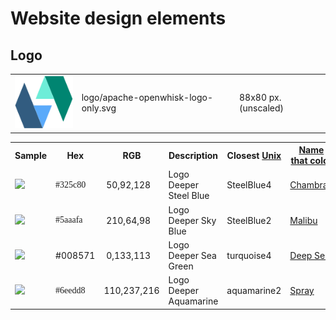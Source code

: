 <!--
#
# Licensed to the Apache Software Foundation (ASF) under one or more
# contributor license agreements.  See the NOTICE file distributed with
# this work for additional information regarding copyright ownership.
# The ASF licenses this file to You under the Apache License, Version 2.0
# (the "License"); you may not use this file except in compliance with
# the License.  You may obtain a copy of the License at
#
#     http://www.apache.org/licenses/LICENSE-2.0
#
# Unless required by applicable law or agreed to in writing, software
# distributed under the License is distributed on an "AS IS" BASIS,
# WITHOUT WARRANTIES OR CONDITIONS OF ANY KIND, either express or implied.
# See the License for the specific language governing permissions and
# limitations under the License.
#
-->

# Website design elements

## Logo
<table class="logo-colors" cellspacing="8">
<tbody>
<tr>
<td><img src="logo/apache-openwhisk-logo-only.svg"></td>
<td>logo/apache-openwhisk-logo-only.svg</td>
<td> 88x80 px. (unscaled)</td>
</tr>
</tbody>
</table>

<table class="logo-colors" cellspacing="8">
<tbody>
<tr>
<th width="100px">Sample</th>
<th>Hex</th>
<th>RGB</th>
<th>Description</th>
<th>Closest <a href="http://people.csail.mit.edu/jaffer/Color/rgb.txt">Unix</a></th>
<th><a href="http://chir.ag/projects/name-that-color/">Name that color</a></th>
<th><a href="http://www.color-blindness.com/color-name-hue/">Color Name Hue</a></th>
</tr>
<tr>
<td><img src="https://via.placeholder.com/40x40/325c80/325c80"></td>
<td style="font-family: Lucida Console; height: 21px;">#325c80</td>
<td>&nbsp;50,92,128</td>
<td>Logo Deeper Steel Blue</td>
<td>SteelBlue4</td>
<td><a href="http://chir.ag/projects/name-that-color/#325C80">Chambray</a></td>
<td>St Tropaz</td>
</tr>
<tr>
<td><img src="https://via.placeholder.com/40x40/5aaafa/5aaafa"></td>
<td style="font-family: Lucida Console; height: 21px;">#5aaafa</td>
<td>&nbsp;210,64,98</td>
<td>Logo Deeper Sky Blue</td>
<td>SteelBlue2</td>
<td><a href="http://chir.ag/projects/name-that-color/#5AAAFA">Malibu</a></td>
<td>Maya Blue</td>
</tr>
<tr>
<td><img src="https://via.placeholder.com/40x40/008571/008571"></td>
<td>#008571</td>
<td>&nbsp;0,133,113</td>
<td>Logo Deeper Sea Green</td>
<td>turquoise4</td>
<td><a href="http://chir.ag/projects/name-that-color/#008571">Deep Sea</a></td>
<td>Observatory</td>
</tr>
<tr>
<td><img src="https://via.placeholder.com/40x40/6eedd8/6eedd8"></td>
<td style="font-family: Lucida Console; height: 21px;">#6eedd8</td>
<td>110,237,216 </td>
<td>Logo Deeper Aquamarine</td>
<td>aquamarine2</td>
<td><a href="http://chir.ag/projects/name-that-color/#6EEDD8">Spray</a></td>
<td>Turquoise Blue</td>
</tr>
</tbody>
</table>
<p>&nbsp;</p>
